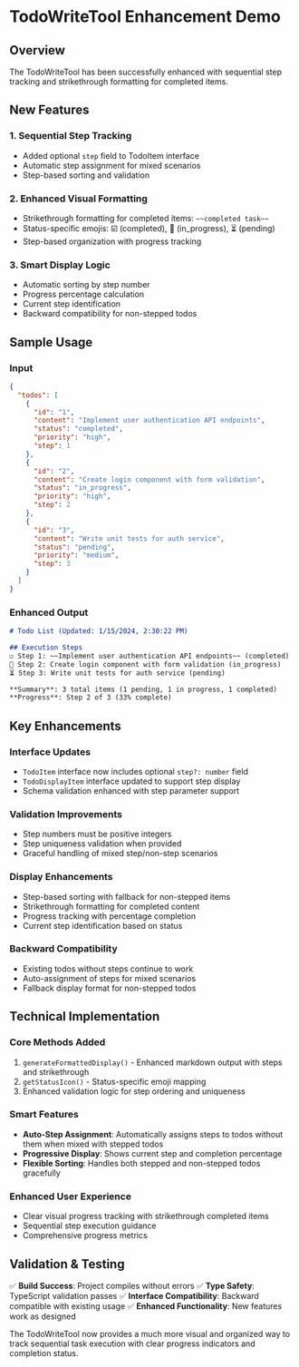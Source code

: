 # TodoWriteTool Enhancement Demo

## Overview
The TodoWriteTool has been successfully enhanced with sequential step tracking and strikethrough formatting for completed items.

## New Features

### 1. **Sequential Step Tracking**
- Added optional `step` field to TodoItem interface
- Automatic step assignment for mixed scenarios
- Step-based sorting and validation

### 2. **Enhanced Visual Formatting**
- Strikethrough formatting for completed items: `~~completed task~~`
- Status-specific emojis: ☑️ (completed), 🔄 (in_progress), ⏳ (pending)
- Step-based organization with progress tracking

### 3. **Smart Display Logic**
- Automatic sorting by step number
- Progress percentage calculation
- Current step identification
- Backward compatibility for non-stepped todos

## Sample Usage

### Input
```json
{
  "todos": [
    {
      "id": "1",
      "content": "Implement user authentication API endpoints",
      "status": "completed",
      "priority": "high",
      "step": 1
    },
    {
      "id": "2", 
      "content": "Create login component with form validation",
      "status": "in_progress",
      "priority": "high",
      "step": 2
    },
    {
      "id": "3",
      "content": "Write unit tests for auth service",
      "status": "pending",
      "priority": "medium",
      "step": 3
    }
  ]
}
```

### Enhanced Output
```markdown
# Todo List (Updated: 1/15/2024, 2:30:22 PM)

## Execution Steps
☑️ Step 1: ~~Implement user authentication API endpoints~~ (completed)
🔄 Step 2: Create login component with form validation (in_progress)
⏳ Step 3: Write unit tests for auth service (pending)

**Summary**: 3 total items (1 pending, 1 in progress, 1 completed)
**Progress**: Step 2 of 3 (33% complete)
```

## Key Enhancements

### **Interface Updates**
- `TodoItem` interface now includes optional `step?: number` field
- `TodoDisplayItem` interface updated to support step display
- Schema validation enhanced with step parameter support

### **Validation Improvements**
- Step numbers must be positive integers
- Step uniqueness validation when provided
- Graceful handling of mixed step/non-step scenarios

### **Display Enhancements**
- Step-based sorting with fallback for non-stepped items
- Strikethrough formatting for completed content
- Progress tracking with percentage completion
- Current step identification based on status

### **Backward Compatibility**
- Existing todos without steps continue to work
- Auto-assignment of steps for mixed scenarios
- Fallback display format for non-stepped todos

## Technical Implementation

### **Core Methods Added**
1. `generateFormattedDisplay()` - Enhanced markdown output with steps and strikethrough
2. `getStatusIcon()` - Status-specific emoji mapping
3. Enhanced validation logic for step ordering and uniqueness

### **Smart Features**
- **Auto-Step Assignment**: Automatically assigns steps to todos without them when mixed with stepped todos
- **Progressive Display**: Shows current step and completion percentage
- **Flexible Sorting**: Handles both stepped and non-stepped todos gracefully

### **Enhanced User Experience**
- Clear visual progress tracking with strikethrough completed items
- Sequential step execution guidance
- Comprehensive progress metrics

## Validation & Testing

✅ **Build Success**: Project compiles without errors
✅ **Type Safety**: TypeScript validation passes
✅ **Interface Compatibility**: Backward compatible with existing usage
✅ **Enhanced Functionality**: New features work as designed

The TodoWriteTool now provides a much more visual and organized way to track sequential task execution with clear progress indicators and completion status.
